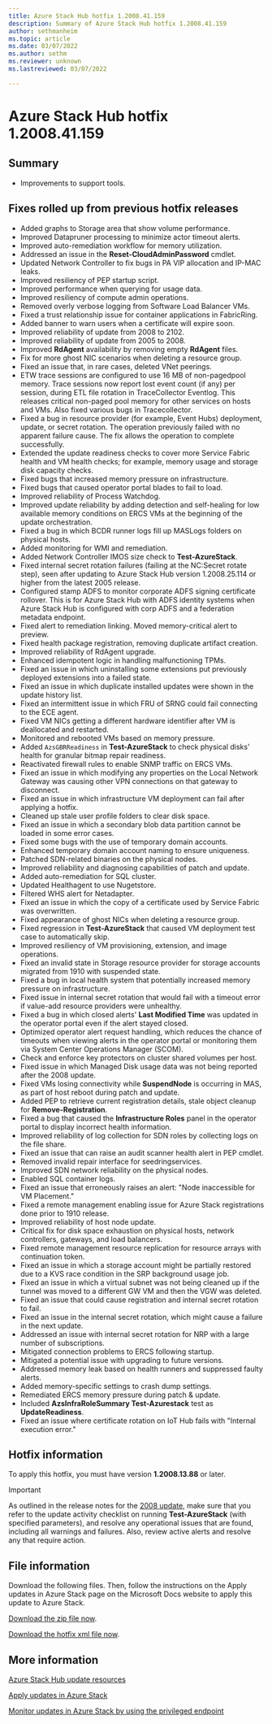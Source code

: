```yaml
---
title: Azure Stack Hub hotfix 1.2008.41.159
description: Summary of Azure Stack Hub hotfix 1.2008.41.159
author: sethmanheim
ms.topic: article
ms.date: 03/07/2022
ms.author: sethm
ms.reviewer: unknown
ms.lastreviewed: 03/07/2022

---
```


# Azure Stack Hub hotfix 1.2008.41.159

## Summary

- Improvements to support tools.

## Fixes rolled up from previous hotfix releases

- Added graphs to Storage area that show volume performance.
- Improved Datapruner processing to minimize actor timeout alerts.
- Improved auto-remediation workflow for memory utilization.
- Addressed an issue in the **Reset-CloudAdminPassword** cmdlet.
- Updated Network Controller to fix bugs in PA VIP allocation and IP-MAC leaks.
- Improved resiliency of PEP startup script.
- Improved performance when querying for usage data.
- Improved resiliency of compute admin operations.
- Removed overly verbose logging from Software Load Balancer VMs.
- Fixed a trust relationship issue for container applications in FabricRing.
- Added banner to warn users when a certificate will expire soon.
- Improved reliability of update from 2008 to 2102.
- Improved reliability of update from 2005 to 2008.
- Improved **RdAgent** availability by removing empty **RdAgent** files.
- Fix for more ghost NIC scenarios when deleting a resource group.
- Fixed an issue that, in rare cases, deleted VNet peerings.
- ETW trace sessions are configured to use 16 MB of non-pagedpool memory. Trace sessions now report lost event count (if any) per session, during ETL file rotation in TraceCollector Eventlog. This releases critical non-paged pool memory for other services on hosts and VMs. Also fixed various bugs in Tracecollector.
- Fixed a bug in resource provider (for example, Event Hubs) deployment, update, or secret rotation. The operation previously failed with no apparent failure cause. The fix allows the operation to complete successfully.
- Extended the update readiness checks to cover more Service Fabric health and VM health checks; for example, memory usage and storage disk capacity checks.
- Fixed bugs that increased memory pressure on infrastructure.
- Fixed bugs that caused operator portal blades to fail to load.
- Improved reliability of Process Watchdog.
- Improved update reliability by adding detection and self-healing for low available memory conditions on ERCS VMs at the beginning of the update orchestration.
- Fixed a bug in which BCDR runner logs fill up MASLogs folders on physical hosts.
- Added monitoring for WMI and remediation.
- Added Network Controller IMOS size check to **Test-AzureStack**.
- Fixed internal secret rotation failures (failing at the NC:Secret rotate step), seen after updating to Azure Stack Hub version 1.2008.25.114 or higher from the latest 2005 release.
- Configured stamp ADFS to monitor corporate ADFS signing certificate rollover. This is for Azure Stack Hub with ADFS identity systems when Azure Stack Hub is configured with corp ADFS and a federation metadata endpoint.
- Fixed alert to remediation linking. Moved memory-critical alert to preview.
- Fixed health package registration, removing duplicate artifact creation.
- Improved reliability of RdAgent upgrade.
- Enhanced idempotent logic in handling malfunctioning TPMs.
- Fixed an issue in which uninstalling some extensions put previously deployed extensions into a failed state.
- Fixed an issue in which duplicate installed updates were shown in the update history list.
- Fixed an intermittent issue in which FRU of SRNG could fail connecting to the ECE agent.
- Fixed VM NICs getting a different hardware identifier after VM is deallocated and restarted.
- Monitored and rebooted VMs based on memory pressure.
- Added `AzsGBRReadiness` in **Test-AzureStack** to check physical disks' health for granular bitmap repair readiness.
- Reactivated firewall rules to enable SNMP traffic on ERCS VMs.
- Fixed an issue in which modifying any properties on the Local Network Gateway was causing other VPN connections on that gateway to disconnect.
- Fixed an issue in which infrastructure VM deployment can fail after applying a hotfix.
- Cleaned up stale user profile folders to clear disk space.
- Fixed an issue in which a secondary blob data partition cannot be loaded in some error cases.
- Fixed some bugs with the use of temporary domain accounts.
- Enhanced temporary domain account naming to ensure uniqueness.
- Patched SDN-related binaries on the physical nodes.
- Improved reliability and diagnosing capabilities of patch and update.
- Added auto-remediation for SQL cluster.
- Updated Healthagent to use Nugetstore.
- Filtered WHS alert for Netadapter.
- Fixed an issue in which the copy of a certificate used by Service Fabric was overwritten.
- Fixed appearance of ghost NICs when deleting a resource group.
- Fixed regression in **Test-AzureStack** that caused VM deployment test case to automatically skip.
- Improved resiliency of VM provisioning, extension, and image operations.
- Fixed an invalid state in Storage resource provider for storage accounts migrated from 1910 with suspended state.
- Fixed a bug in local health system that potentially increased memory pressure on infrastructure.
- Fixed issue in internal secret rotation that would fail with a timeout error if value-add resource providers were unhealthy.
- Fixed a bug in which closed alerts' **Last Modified Time** was updated in the operator portal even if the alert stayed closed.
- Optimized operator alert request handling, which reduces the chance of timeouts when viewing alerts in the operator portal or monitoring them via System Center Operations Manager (SCOM).
- Check and enforce key protectors on cluster shared volumes per host.
- Fixed issue in which Managed Disk usage data was not being reported after the 2008 update.
- Fixed VMs losing connectivity while **SuspendNode** is occurring in MAS, as part of host reboot during patch and update.
- Added PEP to retrieve current registration details, stale object cleanup for **Remove-Registration**.
- Fixed a bug that caused the **Infrastructure Roles** panel in the operator portal to display incorrect health information.
- Improved reliability of log collection for SDN roles by collecting logs on the file share.
- Fixed an issue that can raise an audit scanner health alert in PEP cmdlet.
- Removed invalid repair interface for seedringservices.
- Improved SDN network reliability on the physical nodes.
- Enabled SQL container logs.
- Fixed an issue that erroneously raises an alert: "Node inaccessible for VM Placement."
- Fixed a remote management enabling issue for Azure Stack registrations done prior to 1910 release.
- Improved reliability of host node update.
- Critical fix for disk space exhaustion on physical hosts, network controllers, gateways, and load balancers.
- Fixed remote management resource replication for resource arrays with continuation token.
- Fixed an issue in which a storage account might be partially restored due to a KVS race condition in the SRP background usage job.
- Fixed an issue in which a virtual subnet was not being cleaned up if the tunnel was moved to a different GW VM and then the VGW was deleted.
- Fixed an issue that could cause registration and internal secret rotation to fail.
- Fixed an issue in the internal secret rotation, which might cause a failure in the next update.
- Addressed an issue with internal secret rotation for NRP with a large number of subscriptions.
- Mitigated connection problems to ERCS following startup.
- Mitigated a potential issue with upgrading to future versions.
- Addressed memory leak based on health runners and suppressed faulty alerts.
- Added memory-specific settings to crash dump settings.
- Remediated ERCS memory pressure during patch & update.
- Included **AzsInfraRoleSummary Test-Azurestack** test as **UpdateReadiness**.
- Fixed an issue where certificate rotation on IoT Hub fails with "Internal execution error."

## Hotfix information

To apply this hotfix, you must have version **1.2008.13.88** or later.

> [!IMPORTANT]
> As outlined in the release notes for the [2008 update](release-notes.md?view=azs-2008&preserve-view=true), make sure that you refer to the update activity checklist on running **Test-AzureStack** (with specified parameters), and resolve any operational issues that are found, including all warnings and failures. Also, review active alerts and resolve any that require action.

## File information

Download the following files. Then, follow the instructions on the Apply updates in Azure Stack page on the Microsoft Docs website to apply this update to Azure Stack.

[Download the zip file now](https://azurestackhub.azureedge.net/PR/download/MAS_ProdHotfix_1.2008.41.159/HotFix/AzS_Update_1.2008.41.159.zip).

[Download the hotfix xml file now](https://azurestackhub.azureedge.net/PR/download/MAS_ProdHotfix_1.2008.41.159/HotFix/metadata.xml).

## More information

[Azure Stack Hub update resources](azure-stack-updates.md)

[Apply updates in Azure Stack](azure-stack-apply-updates.md)

[Monitor updates in Azure Stack by using the privileged endpoint](azure-stack-monitor-update.md)
